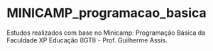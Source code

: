 # MINICAMP_programacao_basica
Estudos realizados com base no Minicamp: Programação Básica da Faculdade XP Educação (IGTI) - Prof. Guilherme Assis.
